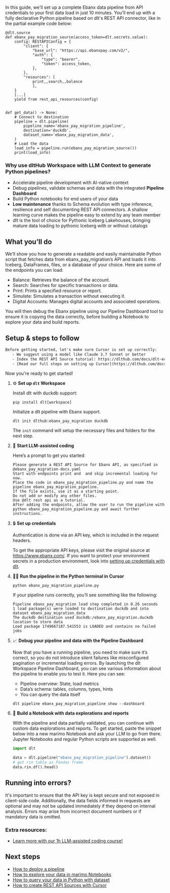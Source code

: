 In this guide, we'll set up a complete Ebanx data pipeline from API credentials to your first data load in just 10 minutes. You'll end up with a fully declarative Python pipeline based on dlt's REST API connector, like in the partial example code below:

```python-outcome
@dlt.source
def ebanx_pay_migration_source(access_token=dlt.secrets.value):
    config: RESTAPIConfig = {
        "client": {
            "base_url": "https://api.ebanxpay.com/v2/",
            "auth": {
                "type": "bearer",
                "token": access_token,
            },
        },
        "resources": [
            print,,search,,balance
            ],
    }
    [...]
    yield from rest_api_resources(config)


def get_data() -> None:
    # Connect to destination
    pipeline = dlt.pipeline(
        pipeline_name='ebanx_pay_migration_pipeline',
        destination='duckdb',
        dataset_name='ebanx_pay_migration_data', 
    )
    # Load the data
    load_info = pipeline.run(ebanx_pay_migration_source())
    print(load_info) 
```

### Why use dltHub Workspace with LLM Context to generate Python pipelines?

- Accelerate pipeline development with AI-native context
- Debug pipelines, validate schemas and data with the integrated **Pipeline Dashboard**
- Build Python notebooks for end users of your data
- **Low maintenance** thanks to Schema evolution with type inference, resilience and self documenting REST API connectors. A shallow learning curve makes the pipeline easy to extend by any team member
- dlt is the tool of choice for Pythonic Iceberg Lakehouses, bringing mature data loading to pythonic Iceberg with or without catalogs

## What you’ll do

We’ll show you how to generate a readable and easily maintainable Python script that fetches data from ebanx_pay_migration’s API and loads it into Iceberg, DataFrames, files, or a database of your choice. Here are some of the endpoints you can load:

- Balance: Retrieves the balance of the account.
- Search: Searches for specific transactions or data.
- Print: Prints a specified resource or report.
- Simulate: Simulates a transaction without executing it.
- Digital Accounts: Manages digital accounts and associated operations.

You will then debug the Ebanx pipeline using our Pipeline Dashboard tool to ensure it is copying the data correctly, before building a Notebook to explore your data and build reports.

## Setup & steps to follow

```default
Before getting started, let's make sure Cursor is set up correctly:
   - We suggest using a model like Claude 3.7 Sonnet or better
   - Index the REST API Source tutorial: https://dlthub.com/docs/dlt-ecosystem/verified-sources/rest_api/ and add it to context as **@dlt rest api**
   - [Read our full steps on setting up Cursor](https://dlthub.com/docs/dlt-ecosystem/llm-tooling/cursor-restapi#23-configuring-cursor-with-documentation)
```

Now you're ready to get started!

1. ⚙️ **Set up `dlt` Workspace**
    
    Install dlt with duckdb support:
    ```shell
    pip install dlt[workspace]
    ```

    Initialize a dlt pipeline with Ebanx support.
    ```shell
    dlt init dlthub:ebanx_pay_migration duckdb
    ```

    The `init` command will setup the necessary files and folders for the next step.
    
2. 🤠 **Start LLM-assisted coding**
    
    Here’s a prompt to get you started:
    
    ```prompt
    Please generate a REST API Source for Ebanx API, as specified in @ebanx_pay_migration-docs.yaml 
    Start with endpoints print and  and skip incremental loading for now. 
    Place the code in ebanx_pay_migration_pipeline.py and name the pipeline ebanx_pay_migration_pipeline. 
    If the file exists, use it as a starting point. 
    Do not add or modify any other files. 
    Use @dlt rest api as a tutorial. 
    After adding the endpoints, allow the user to run the pipeline with python ebanx_pay_migration_pipeline.py and await further instructions.
    ```

    
3. 🔒 **Set up credentials** 
    
    Authentication is done via an API key, which is included in the request headers.
    
    To get the appropriate API keys, please visit the original source at https://www.ebanx.com/.
    If you want to protect your environment secrets in a production environment, look into [setting up credentials with dlt](https://dlthub.com/docs/walkthroughs/add_credentials).
    
4. 🏃‍♀️ **Run the pipeline in the Python terminal in Cursor**
    
    ```shell
    python ebanx_pay_migration_pipeline.py
    ```
    
    If your pipeline runs correctly, you’ll see something like the following:
    
    ```shell
    Pipeline ebanx_pay_migration load step completed in 0.26 seconds
    1 load package(s) were loaded to destination duckdb and into dataset ebanx_pay_migration_data
    The duckdb destination used duckdb:/ebanx_pay_migration.duckdb location to store data
    Load package 1749667187.541553 is LOADED and contains no failed jobs
    ```
    
5. 📈 **Debug your pipeline and data with the Pipeline Dashboard**

    Now that you have a running pipeline, you need to make sure it’s correct, so you do not introduce silent failures like misconfigured pagination or incremental loading errors. By launching the dlt Workspace Pipeline Dashboard, you can see various information about the pipeline to enable you to test it. Here you can see:
    - Pipeline overview: State, load metrics
    - Data’s schema: tables, columns, types, hints
    - You can query the data itself
    
    ```shell
    dlt pipeline ebanx_pay_migration_pipeline show --dashboard
    ```
    
6. 🐍 **Build a Notebook with data explorations and reports**

    With the pipeline and data partially validated, you can continue with custom data explorations and reports. To get started, paste the snippet below into a new marimo Notebook and ask your LLM to go from there. Jupyter Notebooks and regular Python scripts are supported as well.

    
    ```python
    import dlt

   data = dlt.pipeline("ebanx_pay_migration_pipeline").dataset()
   # get rin table as Pandas frame
   data.rin.df().head()
    ```

## Running into errors?

It's important to ensure that the API key is kept secure and not exposed in client-side code. Additionally, the data fields informed in requests are optional and may not be updated immediately if they depend on internal analysis. Errors may arise from incorrect document numbers or if mandatory data is omitted.

### Extra resources:

- [Learn more with our 1h LLM-assisted coding course!](https://www.youtube.com/watch?v=GGid70rnJuM)

## Next steps

- [How to deploy a pipeline](https://dlthub.com/docs/walkthroughs/deploy-a-pipeline)
- [How to explore your data in marimo Notebooks](https://dlthub.com/docs/general-usage/dataset-access/marimo)
- [How to query your data in Python with dataset](https://dlthub.com/docs/general-usage/dataset-access/dataset)
- [How to create REST API Sources with Cursor](https://dlthub.com/docs/dlt-ecosystem/llm-tooling/cursor-restapi)